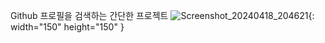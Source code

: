 Github 프로필을 검색하는 간단한 프로젝트
![Screenshot_20240418_204621](https://github.com/ronsze/GithubApi/assets/45475151/b6ef16d9-58b0-42b9-b7b2-5838b4bbd416){: width="150" height="150" }
